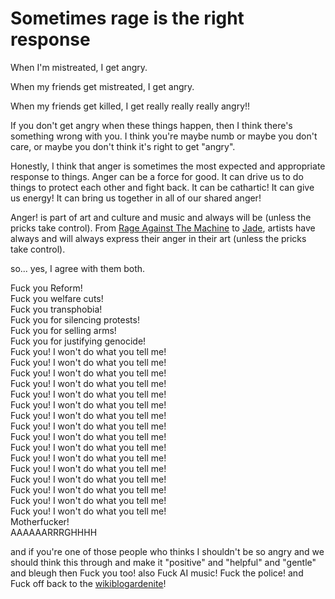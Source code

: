 # Sometimes rage is the right response 

When I'm mistreated, I get angry. 

When my friends get mistreated, I get angry. 

When my friends get killed, I get really really really angry!!

If you don't get angry when these things happen, then I think there's something wrong with you. I think you're maybe numb or maybe you don't care, or maybe you don't think it's right to get "angry".

Honestly, I think that anger is sometimes the most expected and appropriate response to things. Anger can be a force for good. It can drive us to do things to protect each other and fight back. It can be cathartic! It can give us energy! It can bring us together in all of our shared anger! 

Anger! is part of art and culture and music and always will be (unless the pricks take control). From [Rage Against The Machine](https://youtu.be/AmPN8MPw2dk?si=rnJ1z2UVZVEgCqYm) to [Jade](https://www.nme.com/news/music/jade-interview-glastonbury-2025-new-music-championing-lgbtq-community-little-mix-raye-3874942), artists have always and will always express their anger in their art (unless the pricks take control).

so... yes, I agree with them both.

Fuck you Reform!\
Fuck you welfare cuts!\
Fuck you transphobia!\
Fuck you for silencing protests!\
Fuck you for selling arms!\
Fuck you for justifying genocide!\
Fuck you! I won't do what you tell me!\
Fuck you! I won't do what you tell me!\
Fuck you! I won't do what you tell me!\
Fuck you! I won't do what you tell me!\
Fuck you! I won't do what you tell me!\
Fuck you! I won't do what you tell me!\
Fuck you! I won't do what you tell me!\
Fuck you! I won't do what you tell me!\
Fuck you! I won't do what you tell me!\
Fuck you! I won't do what you tell me!\
Fuck you! I won't do what you tell me!\
Fuck you! I won't do what you tell me!\
Fuck you! I won't do what you tell me!\
Fuck you! I won't do what you tell me!\
Fuck you! I won't do what you tell me!\
Fuck you! I won't do what you tell me!\
Motherfucker!\
AAAAAARRRGHHHH

and if you're one of those people who thinks I shouldn't be so angry and we should think this through and make it "positive" and "helpful" and "gentle" and bleugh then Fuck you too! also Fuck AI music! Fuck the police! and Fuck off back to the [wikiblogardenite](/wikiblogardenite)!
